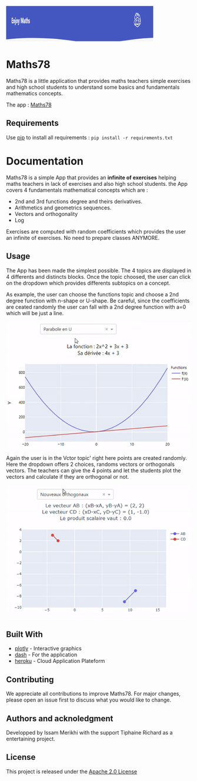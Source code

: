 <img src ="assets/head.png" width = "400" height = "100" margin-left=50%>


# Maths78

Maths78 is a little application that provides maths teachers simple exercises and high school students to understand some basics and fundamentals mathematics concepts.

The app : [Maths78](https://maths78.herokuapp.com/)

## Requirements

Use [pip](https://pypi.org/project/pip/) to install all requirements : `pip install -r requirements.txt`

# Documentation

Maths78 is a simple App that provides an **infinite of exercises** helping maths teachers in lack of exercises and also high school students. the App covers 4 fundamentals mathematical concepts which are :

- 2nd and 3rd functions degree and theirs derivatives.
- Arithmetics and geometrics sequences.
- Vectors and orthogonality
- Log

Exercises are computed with random coefficients which provides the user an infinite of exercises. No need to prepare classes ANYMORE.

## Usage

The App has been made the simplest possible. The 4 topics are displayed in 4 differents and distincts blocks. Once the topic choosed, the user can click on the dropdown which provides differents subtopics on a concept.

As example, the user can choose the functions topic and choose a 2nd degree function with n-shape or U-shape. Be careful, since the coefficients are ceated randomly the user can fall with a 2nd degree function with a=0 which will be just a line.


<img src ="assets/function.gif" width = "auto" height = "auto">

Again the user is in the Vctor topic' right here points are created randomly. Here the dropdown offers 2 choices, randoms vectors or orthogonals vectors. The teachers can give the 4 points and let the students plot the vectors and calculate if they are orthogonal or not.


<img src ="assets/vector.gif" width = "auto" height = "auto">

## Built With

- [plotly](https://plotly.com/python/) - Interactive graphics
- [dash](https://plotly.com/dash/) - For the application
- [heroku](https://dashboard.heroku.com/) - Cloud Application Plateform

## Contributing

We appreciate all contributions to improve Maths78. For major changes, please open an issue first to discuss what you would like to change.


## Authors and acknoledgment

Developped by Issam Merikhi with the support Tiphaine Richard as a entertaining project.

## License

This project is released under the [Apache 2.0 License](https://github.com/IssamMerikhi/Maths78/edit/main/LICENSE)
